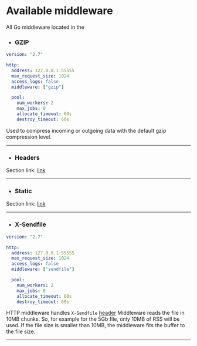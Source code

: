 # Available middleware

All Go middleware located in the 


- ### GZIP

```yaml
version: "2.7"

http:
  address: 127.0.0.1:55555
  max_request_size: 1024
  access_logs: false
  middleware: ["gzip"]

  pool:
    num_workers: 2
    max_jobs: 0
    allocate_timeout: 60s
    destroy_timeout: 60s
```

Used to compress incoming or outgoing data with the default gzip compression level.

---

- ### Headers

Section link: [link](/http/headers.md)

---

- ### Static

Section link: [link](/http/static.md)

----

- ### X-Sendfile

```yaml
version: "2.7"

http:
  address: 127.0.0.1:55555
  max_request_size: 1024
  access_logs: false
  middleware: ["sendfile"]

  pool:
    num_workers: 2
    max_jobs: 0
    allocate_timeout: 60s
    destroy_timeout: 60s
```

HTTP middleware handles `X-Sendfile` [header](https://github.com/spiral/roadrunner-plugins/issues/9)
Middleware reads the file in 10MB chunks. So, for example for the 5Gb file, only 10MB of RSS will be used. If the file size is smaller than 10MB, the middleware fits the buffer to the file size.

---

